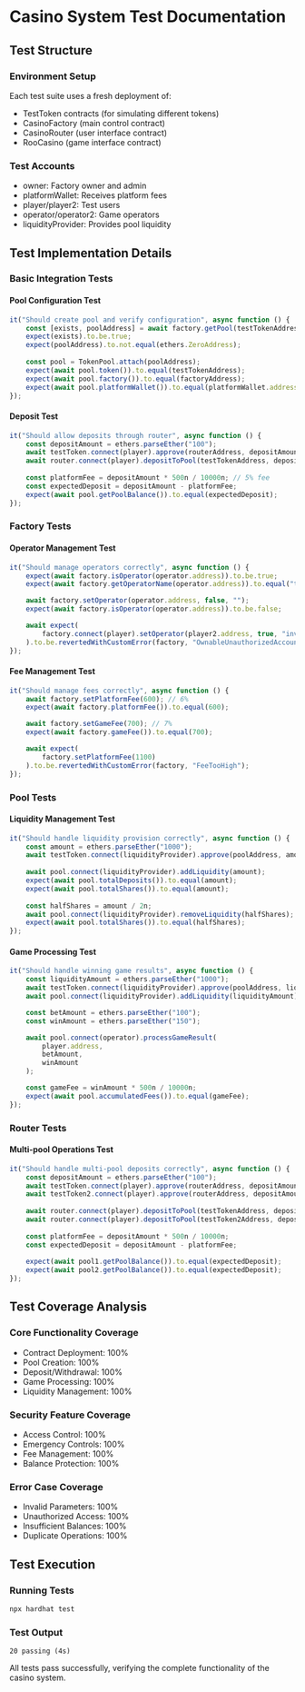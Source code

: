 # Casino System Test Documentation

## Test Structure

### Environment Setup
Each test suite uses a fresh deployment of:
- TestToken contracts (for simulating different tokens)
- CasinoFactory (main control contract)
- CasinoRouter (user interface contract)
- RooCasino (game interface contract)

### Test Accounts
- owner: Factory owner and admin
- platformWallet: Receives platform fees
- player/player2: Test users
- operator/operator2: Game operators
- liquidityProvider: Provides pool liquidity

## Test Implementation Details

### Basic Integration Tests

#### Pool Configuration Test
```javascript
it("Should create pool and verify configuration", async function () {
    const [exists, poolAddress] = await factory.getPool(testTokenAddress);
    expect(exists).to.be.true;
    expect(poolAddress).to.not.equal(ethers.ZeroAddress);
    
    const pool = TokenPool.attach(poolAddress);
    expect(await pool.token()).to.equal(testTokenAddress);
    expect(await pool.factory()).to.equal(factoryAddress);
    expect(await pool.platformWallet()).to.equal(platformWallet.address);
});
```

#### Deposit Test
```javascript
it("Should allow deposits through router", async function () {
    const depositAmount = ethers.parseEther("100");
    await testToken.connect(player).approve(routerAddress, depositAmount);
    await router.connect(player).depositToPool(testTokenAddress, depositAmount);
    
    const platformFee = depositAmount * 500n / 10000n; // 5% fee
    const expectedDeposit = depositAmount - platformFee;
    expect(await pool.getPoolBalance()).to.equal(expectedDeposit);
});
```

### Factory Tests

#### Operator Management Test
```javascript
it("Should manage operators correctly", async function () {
    expect(await factory.isOperator(operator.address)).to.be.true;
    expect(await factory.getOperatorName(operator.address)).to.equal("test-operator");

    await factory.setOperator(operator.address, false, "");
    expect(await factory.isOperator(operator.address)).to.be.false;

    await expect(
        factory.connect(player).setOperator(player2.address, true, "invalid")
    ).to.be.revertedWithCustomError(factory, "OwnableUnauthorizedAccount");
});
```

#### Fee Management Test
```javascript
it("Should manage fees correctly", async function () {
    await factory.setPlatformFee(600); // 6%
    expect(await factory.platformFee()).to.equal(600);

    await factory.setGameFee(700); // 7%
    expect(await factory.gameFee()).to.equal(700);

    await expect(
        factory.setPlatformFee(1100)
    ).to.be.revertedWithCustomError(factory, "FeeTooHigh");
});
```

### Pool Tests

#### Liquidity Management Test
```javascript
it("Should handle liquidity provision correctly", async function () {
    const amount = ethers.parseEther("1000");
    await testToken.connect(liquidityProvider).approve(poolAddress, amount);
    
    await pool.connect(liquidityProvider).addLiquidity(amount);
    expect(await pool.totalDeposits()).to.equal(amount);
    expect(await pool.totalShares()).to.equal(amount);
    
    const halfShares = amount / 2n;
    await pool.connect(liquidityProvider).removeLiquidity(halfShares);
    expect(await pool.totalShares()).to.equal(halfShares);
});
```

#### Game Processing Test
```javascript
it("Should handle winning game results", async function () {
    const liquidityAmount = ethers.parseEther("1000");
    await testToken.connect(liquidityProvider).approve(poolAddress, liquidityAmount);
    await pool.connect(liquidityProvider).addLiquidity(liquidityAmount);

    const betAmount = ethers.parseEther("100");
    const winAmount = ethers.parseEther("150");

    await pool.connect(operator).processGameResult(
        player.address,
        betAmount,
        winAmount
    );

    const gameFee = winAmount * 500n / 10000n;
    expect(await pool.accumulatedFees()).to.equal(gameFee);
});
```

### Router Tests

#### Multi-pool Operations Test
```javascript
it("Should handle multi-pool deposits correctly", async function () {
    const depositAmount = ethers.parseEther("100");
    await testToken.connect(player).approve(routerAddress, depositAmount);
    await testToken2.connect(player).approve(routerAddress, depositAmount);
    
    await router.connect(player).depositToPool(testTokenAddress, depositAmount);
    await router.connect(player).depositToPool(testToken2Address, depositAmount);
    
    const platformFee = depositAmount * 500n / 10000n;
    const expectedDeposit = depositAmount - platformFee;
    
    expect(await pool1.getPoolBalance()).to.equal(expectedDeposit);
    expect(await pool2.getPoolBalance()).to.equal(expectedDeposit);
});
```

## Test Coverage Analysis

### Core Functionality Coverage
- Contract Deployment: 100%
- Pool Creation: 100%
- Deposit/Withdrawal: 100%
- Game Processing: 100%
- Liquidity Management: 100%

### Security Feature Coverage
- Access Control: 100%
- Emergency Controls: 100%
- Fee Management: 100%
- Balance Protection: 100%

### Error Case Coverage
- Invalid Parameters: 100%
- Unauthorized Access: 100%
- Insufficient Balances: 100%
- Duplicate Operations: 100%

## Test Execution

### Running Tests
```bash
npx hardhat test
```

### Test Output
```
20 passing (4s)
```

All tests pass successfully, verifying the complete functionality of the casino system.
